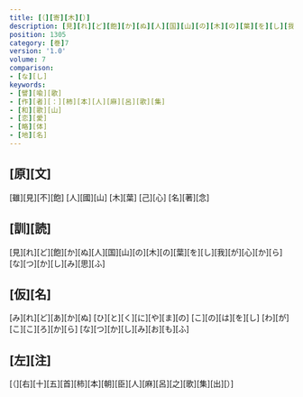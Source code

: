 ```yaml
---
title: [（][寄][木][）]
description: [見][れ][ど][飽][か][ぬ][人][国][山][の][木][の][葉][を][し][我][が][心][か][ら][な][つ][か][し][み][思][ふ]
position: 1305
category: [巻]7
version: '1.0'
volume: 7
comparison:
- [な][し]
keywords:
- [譬][喩][歌]
- [作][者][：][柿][本][人][麻][呂][歌][集]
- [和][歌][山]
- [恋][愛]
- [略][体]
- [地][名]
---
```


## [原][文]

[雖][見][不][飽] [人][國][山] [木][葉] [己][心] [名][著][念]

## [訓][読]

[見][れ][ど][飽][か][ぬ][人][国][山][の][木][の][葉][を][し][我][が][心][か][ら][な][つ][か][し][み][思][ふ]

## [仮][名]

[み][れ][ど][あ][か][ぬ] [ひ][と][く][に][や][ま][の] [こ][の][は][を][し] [わ][が][こ][こ][ろ][か][ら] [な][つ][か][し][み][お][も][ふ]

## [左][注]

[（][右][十][五][首][柿][本][朝][臣][人][麻][呂][之][歌][集][出][）]
